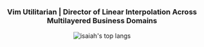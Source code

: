 <div align="center">
  <h3>Vim Utilitarian | Director of Linear Interpolation Across Multilayered Business Domains </h3>
</div>

<div align="center">

![isaiah's top langs](https://github-readme-stats.vercel.app/api/top-langs/?username=isaiahpaget&langs_count=8&hide_border=true&bg_color=0c1117&theme=gruvbox&layout=compact)
 
</div>
